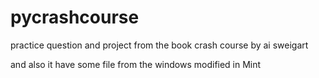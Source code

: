 # pycrashcourse

practice question and project from the book crash course by ai sweigart
 


and also it have some file from the windows modified in Mint
